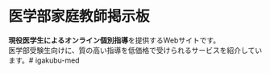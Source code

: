 # 医学部家庭教師掲示板

**現役医学生によるオンライン個別指導**を提供するWebサイトです。  
医学部受験生向けに、質の高い指導を低価格で受けられるサービスを紹介しています。# igakubu-med
